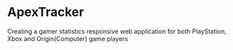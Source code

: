 # ApexTracker
Creating a gamer statistics responsive web application for both PlayStation, Xbox and Origin(Computer) game players
